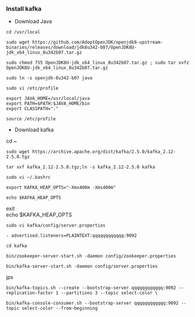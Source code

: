 ### Install kafka 

- Download Java 

```
cd /usr/local
```
```
sudo wget https://github.com/AdoptOpenJDK/openjdk8-upstream-binaries/releases/download/jdk8u342-b07/OpenJDK8U-jdk_x64_linux_8u342b07.tar.gz
```
```
sudo chmod 755 OpenJDK8U-jdk_x64_linux_8u342b07.tar.gz ; sudo tar xvfz OpenJDK8U-jdk_x64_linux_8u342b07.tar.gz
```
```
sudo ln -s openjdk-8u342-b07 java
```
```
sudo vi /etc/profile
```
```
export JAVA_HOME=/usr/local/java
export PATH=$PATH:$JAVA_HOME/bin
export CLASSPATH="."
```
```
source /etc/profile
```


- Download kafka </br>

cd ~

```
sudo wget https://archive.apache.org/dist/kafka/2.5.0/kafka_2.12-2.5.0.tgz
```
```
tar xvf kafka_2.12-2.5.0.tgz;ln -s kafka_2.12-2.5.0 kafka
```
```
sudo vi ~/.bashrc
```
```
export KAFKA_HEAP_OPTS="-Xmx400m -Xms400m"
```
```
echo $KAFKA_HEAP_OPTS
```
exit </br>
echo $KAFKA_HEAP_OPTS

```
sudo vi kafka/config/server.properties
```
```
- advertised.listeners=PLAINTEXT:qqqqqqqqqqqq:9092
```
```
cd kafka
```
```
bin/zookeeper-server-start.sh -daemon config/zookeeper.properties
```
```
bin/kafka-server-start.sh -daemon config/server.properties
```
jps

```
bin/kafka-topics.sh --create --bootstrap-server qqqqqqqqqqqq:9092 --replication-factor 1 --partitions 3 --topic select-color \
```
```
bin/kafka-console-consumer.sh --bootstrap-server qqqqqqqqqqqq:9092 --topic select-color --from-beginning
```